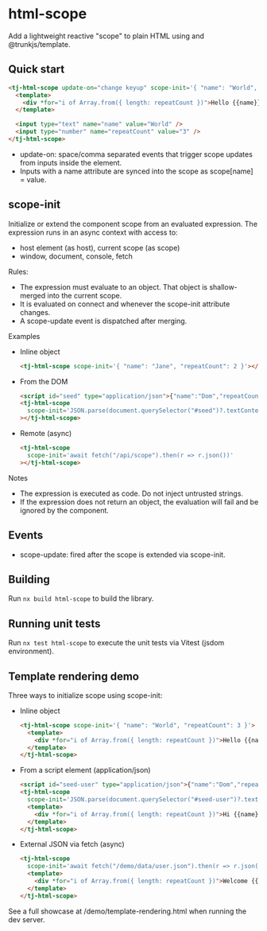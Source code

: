 # html-scope

Add a lightweight reactive "scope" to plain HTML using <tj-html-scope> and @trunkjs/template.

## Quick start

```html
<tj-html-scope update-on="change keyup" scope-init='{ "name": "World", "repeatCount": 3 }'>
  <template>
    <div *for="i of Array.from({ length: repeatCount })">Hello {{name}}</div>
  </template>

  <input type="text" name="name" value="World" />
  <input type="number" name="repeatCount" value="3" />
</tj-html-scope>
```

- update-on: space/comma separated events that trigger scope updates from inputs inside the element.
- Inputs with a name attribute are synced into the scope as scope[name] = value.

## scope-init

Initialize or extend the component scope from an evaluated expression. The expression runs in an async context with access to:
- host element (as host), current scope (as scope)
- window, document, console, fetch

Rules:
- The expression must evaluate to an object. That object is shallow-merged into the current scope.
- It is evaluated on connect and whenever the scope-init attribute changes.
- A scope-update event is dispatched after merging.

Examples

- Inline object
  ```html
  <tj-html-scope scope-init='{ "name": "Jane", "repeatCount": 2 }'></tj-html-scope>
  ```

- From the DOM
  ```html
  <script id="seed" type="application/json">{"name":"Dom","repeatCount":4}</script>
  <tj-html-scope
    scope-init='JSON.parse(document.querySelector("#seed")?.textContent ?? "{}")'
  ></tj-html-scope>
  ```

- Remote (async)
  ```html
  <tj-html-scope
    scope-init='await fetch("/api/scope").then(r => r.json())'
  ></tj-html-scope>
  ```

Notes
- The expression is executed as code. Do not inject untrusted strings.
- If the expression does not return an object, the evaluation will fail and be ignored by the component.

## Events

- scope-update: fired after the scope is extended via scope-init.

## Building

Run `nx build html-scope` to build the library.

## Running unit tests

Run `nx test html-scope` to execute the unit tests via Vitest (jsdom environment).

## Template rendering demo

Three ways to initialize scope using scope-init:

- Inline object
  ```html
  <tj-html-scope scope-init='{ "name": "World", "repeatCount": 3 }'>
    <template>
      <div *for="i of Array.from({ length: repeatCount })">Hello {{name}}</div>
    </template>
  </tj-html-scope>
  ```

- From a script element (application/json)
  ```html
  <script id="seed-user" type="application/json">{"name":"Dom","repeatCount":4}</script>
  <tj-html-scope
    scope-init='JSON.parse(document.querySelector("#seed-user")?.textContent ?? "{}")'>
    <template>
      <div *for="i of Array.from({ length: repeatCount })">Hi {{name}}</div>
    </template>
  </tj-html-scope>
  ```

- External JSON via fetch (async)
  ```html
  <tj-html-scope
    scope-init='await fetch("/demo/data/user.json").then(r => r.json())'>
    <template>
      <div *for="i of Array.from({ length: repeatCount })">Welcome {{name}}</div>
    </template>
  </tj-html-scope>
  ```

See a full showcase at /demo/template-rendering.html when running the dev server.